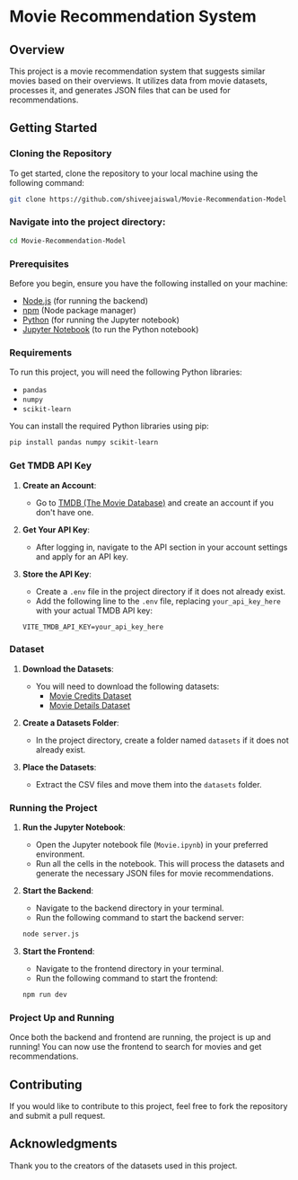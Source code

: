 # Movie Recommendation System

## Overview
This project is a movie recommendation system that suggests similar movies based on their overviews. It utilizes data from movie datasets, processes it, and generates JSON files that can be used for recommendations.

## Getting Started

### Cloning the Repository
To get started, clone the repository to your local machine using the following command:

```bash
git clone https://github.com/shiveejaiswal/Movie-Recommendation-Model
```

### Navigate into the project directory:

```bash
cd Movie-Recommendation-Model
```

### Prerequisites
Before you begin, ensure you have the following installed on your machine:
- [Node.js](https://nodejs.org/) (for running the backend)
- [npm](https://www.npmjs.com/) (Node package manager)
- [Python](https://www.python.org/) (for running the Jupyter notebook)
- [Jupyter Notebook](https://jupyter.org/) (to run the Python notebook)

### Requirements
To run this project, you will need the following Python libraries:
- `pandas`
- `numpy`
- `scikit-learn`

You can install the required Python libraries using pip:
```bash
pip install pandas numpy scikit-learn
```

### Get TMDB API Key
1. **Create an Account**: 
   - Go to [TMDB (The Movie Database)](https://www.themoviedb.org/) and create an account if you don't have one.

2. **Get Your API Key**: 
   - After logging in, navigate to the API section in your account settings and apply for an API key.

3. **Store the API Key**: 
   - Create a `.env` file in the project directory if it does not already exist.
   - Add the following line to the `.env` file, replacing `your_api_key_here` with your actual TMDB API key:

   ```
   VITE_TMDB_API_KEY=your_api_key_here
   ```

### Dataset
1. **Download the Datasets**: 
   - You will need to download the following datasets:
     - [Movie Credits Dataset](https://www.kaggle.com/datasets/tmdb/tmdb-movie-metadata?select=tmdb_5000_credits.csv)
     - [Movie Details Dataset](https://www.kaggle.com/datasets/tmdb/tmdb-movie-metadata?select=tmdb_5000_movies.csv)

2. **Create a Datasets Folder**: 
   - In the project directory, create a folder named `datasets` if it does not already exist.

3. **Place the Datasets**: 
   - Extract the CSV files and move them into the `datasets` folder.

### Running the Project
1. **Run the Jupyter Notebook**:
   - Open the Jupyter notebook file (`Movie.ipynb`) in your preferred environment.
   - Run all the cells in the notebook. This will process the datasets and generate the necessary JSON files for movie recommendations.

2. **Start the Backend**:
   - Navigate to the backend directory in your terminal.
   - Run the following command to start the backend server:

   ```bash
   node server.js
   ```

3. **Start the Frontend**:
   - Navigate to the frontend directory in your terminal.
   - Run the following command to start the frontend:

   ```bash
   npm run dev
   ```

### Project Up and Running
Once both the backend and frontend are running, the project is up and running! You can now use the frontend to search for movies and get recommendations.

## Contributing
If you would like to contribute to this project, feel free to fork the repository and submit a pull request.

## Acknowledgments
Thank you to the creators of the datasets used in this project.